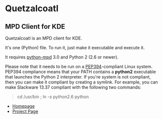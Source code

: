 # Quetzalcoatl

## MPD Client for KDE

Quetzalcoatl is an MPD client for KDE.

It's one (Python) file. To run it, just make it executable and execute it.

It requires [python-mpd](http://jatreuman.indefero.net/p/python-mpd/) 3.0 and
Python 2 (2.6 or newer).

Please note that it needs to be run on a
[PEP394](http://www.python.org/dev/peps/pep-0394/)-compliant Linux system.
PEP394 compliance means that your PATH contains a **python2** executable that
launches the Python 2 interpreter. If you're system is not compliant, then you
can make it compliant by creating a symlink. For example, you can make
Slackware 13.37 compliant with the following two commands:

> cd /usr/bin ; ln -s python2.6 python

* [Homepage](http://duganchen.ca/project/software-development/quetzalcoatl-mpd-client)
* [Project Page](https://github.com/duganchen/quetzalcoatl/)
